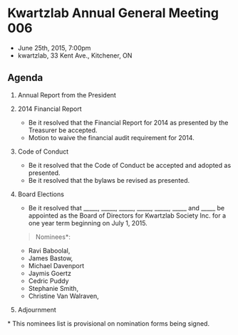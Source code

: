 # Kwartzlab Annual General Meeting 006 #

* June 25th, 2015, 7:00pm
* kwartzlab, 33 Kent Ave., Kitchener, ON

## Agenda ##

1. Annual Report from the President
2. 2014 Financial Report

    * Be it resolved that the Financial Report for 2014 as presented by the Treasurer be accepted.
    * Motion to waive the financial audit requirement for 2014.

3. Code of Conduct
	
	* Be it resolved that the Code of Conduct be accepted and adopted as presented.
	* Be it resolved that the bylaws be revised as presented.

4. Board Elections

    * Be it resolved that \_\_\_\_\_, \_\_\_\_\_, \_\_\_\_\_, \_\_\_\_\_, \_\_\_\_\_, \_\_\_\_\_ and \_\_\_\_\_ be appointed as the Board of Directors for Kwartzlab Society Inc. for a one year term beginning on July 1, 2015.

	> Nominees\*:
	* Ravi Baboolal,
	* James Bastow,
    * Michael Davenport
	* Jaymis Goertz
	* Cedric Puddy
	* Stephanie Smith,
	* Christine Van Walraven,

5. Adjournment

\* This nominees list is provisional on nomination forms being signed.
